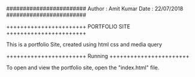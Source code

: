 
########################
 Author  : Amit Kumar 
 Date    : 22/07/2018 
########################

+++++++++++++++++++++++
    PORTFOLIO SITE
+++++++++++++++++++++++

This is a portfolio Site, created using html css and media query

+++++++++++++++++++++++
       Running
+++++++++++++++++++++++

To open and view the portfolio site, open the "index.html" file.
